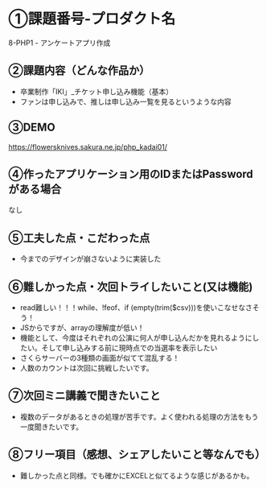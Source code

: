 # ①課題番号-プロダクト名
8-PHP1 - アンケートアプリ作成

## ②課題内容（どんな作品か）
- 卒業制作「IKI」_チケット申し込み機能（基本）
- ファンは申し込みで、推しは申し込み一覧を見るというような内容

## ③DEMO
https://flowersknives.sakura.ne.jp/php_kadai01/

## ④作ったアプリケーション用のIDまたはPasswordがある場合
なし

## ⑤工夫した点・こだわった点
- 今までのデザインが崩さないように実装した

## ⑥難しかった点・次回トライしたいこと(又は機能)
- read難しい！！！while、!feof、if (empty(trim($csv)))を使いこなせなさそう！
- JSからですが、arrayの理解度が低い！
- 機能として、今度はそれぞれの公演に何人が申し込んだかを見れるようにしたい。そして申し込みする前に現時点での当選率を表示したい
- さくらサーバーの3種類の画面が似てて混乱する！
- 人数のカウントは次回に挑戦したいです。

## ⑦次回ミニ講義で聞きたいこと
- 複数のデータがあるときの処理が苦手です。よく使われる処理の方法をもう一度聞きたいです。

## ⑧フリー項目（感想、シェアしたいこと等なんでも）
- 難しかった点と同様。でも確かにEXCELと似てるような感じがあるかも。
